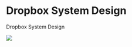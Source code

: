 # Dropbox System Design

Dropbox System Design

![](https://assets.leetcode.com/static_assets/others/Dropbox.png)

